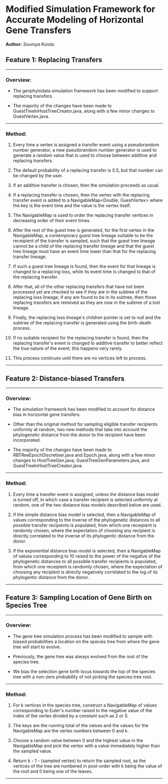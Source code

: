 # Modified Simulation Framework for Accurate Modeling of Horizontal Gene Transfers

**Author:** *Soumya Kundu*

## Feature 1: Replacing Transfers

---

### Overview:

* The genphylodata simulation framework has been modified to support replacing transfers.

* The majority of the changes have been made to GuestTreeInHostTreeCreator.java, along with a few minor changes to GuestVertex.java.

---

### Method:

1. Every time a vertex is assigned a transfer event using a pseudorandom number generator, a new pseudorandom number generator is used to generate a random value that is used to choose between additive and replacing transfers.

2. The default probability of a replacing transfer is 0.5, but that number can be changed by the user.

3. If an additive transfer is chosen, then the simulation proceeds as usual.

4. If a replacing transfer is chosen, then the vertex with the replacing transfer event is added to a NavigableMap<Double, GuestVertex> where the key is the event time and the value is the vertex itself.

5. The NavigableMap is used to order the replacing transfer vertices in decreasing order of their event times.

6. After the rest of the guest tree is generated, for the first vertex in the NavigableMap, a contemporary guest tree lineage suitable to be the receipient of the transfer is sampled, such that the guest tree lineage cannot be a child of the replacing transfer lineage and that the guest tree lineage must have an event time lower than that for the replacing transfer lineage.

7. If such a guest tree lineage is found, then the event for that lineage is changed to a replacing loss, while its event time is changed to that of the replacing transfer.

8. After that, all of the other replacing transfers that have not been processed yet are checked to see if they are in the subtree of the replacing loss lineage; if any are found to be in its subtree, then those replacing transfers are removed as they are now in the subtree of a lost lineage.

9. Finally, the replacing loss lineage's children pointer is set to null and the subtree of the replacing transfer is generated using the birth-death process.

10. If no suitable recipient for the replacing transfer is found, then the replacing transfer's event is changed to additive transfer to better reflect the true nature of the event; this happens very rarely.

11. This process continues until there are no vertices left to process.

---

## Feature 2: Distance-biased Transfers

---

### Overview:

* The simulation framework has been modified to account for distance bias in horizontal gene transfers.

* Other than the original method for sampling eligible transfer recipients uniformly at random, two new methods that take into account the phylogenetic distance from the donor to the recipient have been incorporated.

* The majority of the changes have been made to RBTReeEpochDiscretiser.java and Epoch.java, along with a few minor changes to HostTreeGen.java, GuestTreeGenParameters.java, and GuestTreeInHostTreeCreator.java.

---

### Method:

1. Every time a transfer event is assigned, unless the distance bias model is turned off, in which case a transfer recipient is selected uniformly at random, one of the two distance bias models described below are used.

2. If the simple distance bias model is selected, then a NavigableMap of values corresponding to the inverse of the phylogenetic distances to all possible transfer recipients is populated, from which one receipient is randomly chosen, where the expectation of choosing any recipient is directly correlated to the inverse of its phylogentic distance from the donor.

3. If the exponential distance bias model is selected, then a NavigableMap of values corresponding to 10 raised to the power of the negative of the phylogenetic distances to all possible transfer recipients is populated, from which one receipient is randomly chosen, where the expectation of choosing any recipient is directly negatively correlated to the log of its phylogentic distance from the donor.

---

## Feature 3: Sampling Location of Gene Birth on Species Tree

---

### Overview:

* The gene tree simulation process has been modified to sample with biased probabilities a location on the species tree from where the gene tree will start to evolve.

* Previously, the gene tree was always evolved from the root of the species tree.

* We bias the selection gene birth locus towards the top of the species tree with a non-zero probability of not picking the species tree root.

---

### Method:

1. For k vertices in the species tree, construct a NavigableMap of values corresponding to Euler's number raised to the negative value of the index of the vertex divided by a constant such as 2 or 5.

2. The keys are the running total of the values and the values for the NavigableMap are the vertex numbers between 0 and k.

3. Choose a random value between 0 and the highest value in the NavigableMap and pick the vertex with a value immediately higher than the sampled value.

4. Return k - 1 - (sampled vertex) to return the sampled root, as the vertices of the tree are numbered in post-order with k being the value of the root and 0 being one of the leaves.

---
